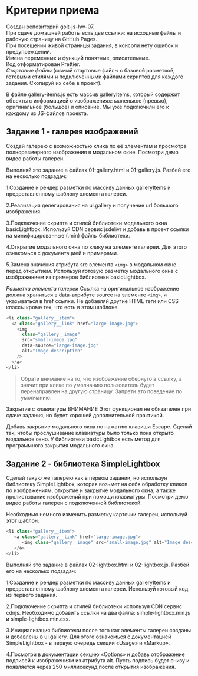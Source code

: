 # Критерии приема
Создан репозиторий goit-js-hw-07.\
При сдаче домашней работы есть две ссылки: на исходные файлы и рабочую страницу на GitHub Pages.\
При посещении живой страницы задания, в консоли нету ошибок и предупреждений.\
Имена переменных и функций понятные, описательные.\
Код отформатирован Prettier.\
*Стартовые файлы*
(cкачай стартовые файлы с базовой разметкой, готовыми стилями и подключенными файлами скриптов для каждого задания. Скопируй их себе в проект).

В файле gallery-items.js есть массив galleryItems, который содержит объекты с информацией о изображениях: маленькое (превью), оригинальное (большое) и описание. Мы уже подключили его к каждому из JS-файлов проекта.

## Задание 1 - галерея изображений
Создай галерею с возможностью клика по её элементам и просмотра полноразмерного изображения в модальном окне. Посмотри демо видео работы галереи.

Выполняй это задание в файлах 01-gallery.html и 01-gallery.js. Разбей его на несколько подзадач:

1.Создание и рендер разметки по массиву данных galleryItems и предоставленному шаблону элемента галереи.

2.Реализация делегирования на ul.gallery и получение url большого изображения.

3.Подключение скрипта и стилей библиотеки модального окна basicLightbox. Используй CDN сервис jsdelivr и добавь в проект ссылки на минифицированные (.min) файлы библиотеки.

4.Открытие модального окна по клику на элементе галереи. Для этого ознакомься с документацией и примерами.

5.Замена значения атрибута src элемента `<img>` в модальном окне перед открытием. Используй готовую разметку модального окна с изображением из примеров библиотеки basicLightbox.

*Разметка элемента галереи*
Ссылка на оригинальное изображение должна храниться в data-атрибуте source на элементе `<img>`, и указываться в href ссылки. Не добавляй другие HTML теги или CSS классы кроме тех, что есть в этом шаблоне.

```js
<li class="gallery__item">
  <a class="gallery__link" href="large-image.jpg">
    <img
      class="gallery__image"
      src="small-image.jpg"
      data-source="large-image.jpg"
      alt="Image description"
    />
  </a>
</li>
```
>Oбрати внимание на то, что изображение обернуто в ссылку, а значит при клике по умолчанию пользователь будет перенаправлен на другую страницу. Запрети это поведение по умолчанию.

Закрытие с клавиатуры
ВНИМАНИЕ
Этот функционал не обязателен при сдаче задания, но будет хорошей дополнительной практикой.

Добавь закрытие модального окна по нажатию клавиши Escape. Сделай так, чтобы прослушивание клавиатуры было только пока открыто модальное окно. У библиотеки basicLightbox есть метод для программного закрытия модального окна.

## Задание 2 - библиотека SimpleLightbox
Сделай такую же галерею как в первом задании, но используя библиотеку SimpleLightbox, которая возьмет на себя обработку кликов по изображениям, открытие и закрытие модального окна, а также пролистывание изображений при помощи клавиатуры. Посмотри демо видео работы галереи с подключенной библиотекой.

Необходимо немного изменить разметку карточки галереи, используй этот шаблон.
```js
<li class="gallery__item">
   <a class="gallery__link" href="large-image.jpg">
      <img class="gallery__image" src="small-image.jpg" alt="Image description" />
   </a>
</li>
```

Выполняй это задание в файлах 02-lightbox.html и 02-lightbox.js. Разбей его на несколько подзадач:

1.Создание и рендер разметки по массиву данных galleryItems и предоставленному шаблону элемента галереи. Используй готовый код из первого задания.

2.Подключение скрипта и стилей библиотеки используя CDN сервис cdnjs. Необходимо добавить ссылки на два файла: simple-lightbox.min.js и simple-lightbox.min.css.

3.Инициализация библиотеки после того как элементы галереи созданы и добавлены в ul.gallery. Для этого ознакомься с документацией SimpleLightbox - в первую очередь секции «Usage» и «Markup».

4.Посмотри в документации секцию «Options» и добавь отображение подписей к изображениям из атрибута alt. Пусть подпись будет снизу и появляется через 250 миллисекунд после открытия изображения.